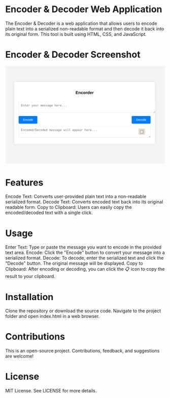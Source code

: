 
# Encoder & Decoder Web Application

The Encoder & Decoder is a web application that allows users to encode plain text into a serialized non-readable format and then decode it back into its original form. This tool is built using HTML, CSS, and JavaScript.

# Encoder & Decoder Screenshot

![Encoder & Decoder Screenshot](public/screenshot.png)

# Features

Encode Text: Converts user-provided plain text into a non-readable serialized format.
Decode Text: Converts encoded text back into its original readable form.
Copy to Clipboard: Users can easily copy the encoded/decoded text with a single click.

# Usage

Enter Text: Type or paste the message you want to encode in the provided text area.
Encode: Click the "Encode" button to convert your message into a serialized format.
Decode: To decode, enter the serialized text and click the "Decode" button. The original message will be displayed.
Copy to Clipboard: After encoding or decoding, you can click the 📋 icon to copy the result to your clipboard.

# Installation

Clone the repository or download the source code.
Navigate to the project folder and open index.html in a web browser.

# Contributions

This is an open-source project. Contributions, feedback, and suggestions are welcome!

# License

MIT License. See LICENSE for more details.

